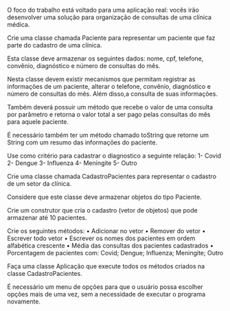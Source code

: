 
O foco do trabalho está voltado para uma aplicação real: vocês irão desenvolver uma solução para organização de consultas de uma clínica médica.

Crie uma classe chamada Paciente para representar um paciente que faz parte do cadastro de uma clínica.

Esta classe deve armazenar os seguintes dados: nome, cpf, telefone, convênio, diagnóstico e número de consultas do mês.

Nesta classe devem existir mecanismos que permitam registrar as informações de um paciente, alterar o telefone, convênio, diagnóstico e número de consultas do mês. Além disso,a consulta de suas informações.

Também deverá possuir um método que recebe o valor de uma consulta por parâmetro e retorna o valor total a ser pago pelas consultas do mês para aquele paciente.

É necessário também ter um método chamado toString que retorne um String com um resumo das informações do paciente.

Use como critério para cadastrar o diagnostico a seguinte relação:
1- Covid
2- Dengue
3- Influenza
4- Meningite
5- Outro

Crie uma classe chamada CadastroPacientes para representar o cadastro de um setor da clínica.

Considere que este classe deve armazenar objetos do tipo Paciente.

Crie um construtor que cria o cadastro (vetor de objetos) que pode armazenar até 10 pacientes.

Crie os seguintes métodos:
• Adicionar no vetor
• Remover do vetor
• Escrever todo vetor
• Escrever os nomes dos pacientes em ordem alfabética crescente
• Média das consultas dos pacientes cadastrados
• Porcentagem de pacientes com: Covid; Dengue; Influenza; Meningite; Outro

Faça uma classe Aplicação que execute todos os métodos criados na classe CadastroPacientes.

É necessário um menu de opções para que o usuário possa escolher opções mais de uma vez, sem a necessidade de executar o programa novamente.
